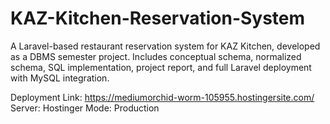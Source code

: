 # KAZ-Kitchen-Reservation-System
A Laravel-based restaurant reservation system for KAZ Kitchen, developed as a DBMS semester project. Includes conceptual schema, normalized schema, SQL implementation, project report, and full Laravel deployment with MySQL integration.

Deployment Link: https://mediumorchid-worm-105955.hostingersite.com/
Server: Hostinger
Mode: Production
